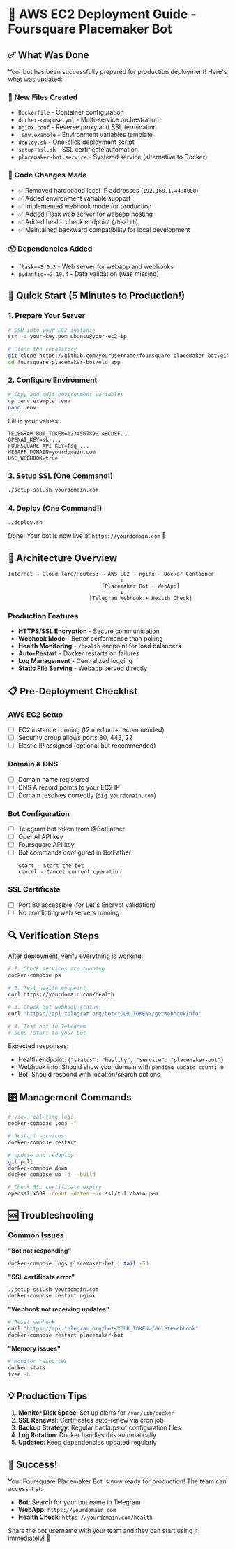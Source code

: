 # 🚀 AWS EC2 Deployment Guide - Foursquare Placemaker Bot

## ✅ What Was Done

Your bot has been successfully prepared for production deployment! Here's what was updated:

### 📁 New Files Created
- `Dockerfile` - Container configuration
- `docker-compose.yml` - Multi-service orchestration
- `nginx.conf` - Reverse proxy and SSL termination
- `.env.example` - Environment variables template
- `deploy.sh` - One-click deployment script
- `setup-ssl.sh` - SSL certificate automation
- `placemaker-bot.service` - Systemd service (alternative to Docker)

### 🔧 Code Changes Made
- ✅ Removed hardcoded local IP addresses (`192.168.1.44:8000`)
- ✅ Added environment variable support
- ✅ Implemented webhook mode for production
- ✅ Added Flask web server for webapp hosting
- ✅ Added health check endpoint (`/health`)
- ✅ Maintained backward compatibility for local development

### 📦 Dependencies Added
- `flask==3.0.3` - Web server for webapp and webhooks
- `pydantic==2.10.4` - Data validation (was missing)

## 🎯 Quick Start (5 Minutes to Production!)

### 1. Prepare Your Server
```bash
# SSH into your EC2 instance
ssh -i your-key.pem ubuntu@your-ec2-ip

# Clone the repository
git clone https://github.com/yourusername/foursquare-placemaker-bot.git
cd foursquare-placemaker-bot/old_app
```

### 2. Configure Environment
```bash
# Copy and edit environment variables
cp .env.example .env
nano .env
```

Fill in your values:
```env
TELEGRAM_BOT_TOKEN=1234567890:ABCDEF...
OPENAI_KEY=sk-...
FOURSQUARE_API_KEY=fsq_...
WEBAPP_DOMAIN=yourdomain.com
USE_WEBHOOK=true
```

### 3. Setup SSL (One Command!)
```bash
./setup-ssl.sh yourdomain.com
```

### 4. Deploy (One Command!)
```bash
./deploy.sh
```

Done! Your bot is now live at `https://yourdomain.com` 🎉

## 🔧 Architecture Overview

```
Internet → CloudFlare/Route53 → AWS EC2 → nginx → Docker Container
                                    ↓
                              [Placemaker Bot + WebApp]
                                    ↓
                          [Telegram Webhook + Health Check]
```

### Production Features
- **HTTPS/SSL Encryption** - Secure communication
- **Webhook Mode** - Better performance than polling
- **Health Monitoring** - `/health` endpoint for load balancers
- **Auto-Restart** - Docker restarts on failures
- **Log Management** - Centralized logging
- **Static File Serving** - Webapp served directly

## 📋 Pre-Deployment Checklist

### AWS EC2 Setup
- [ ] EC2 instance running (t2.medium+ recommended)
- [ ] Security group allows ports 80, 443, 22
- [ ] Elastic IP assigned (optional but recommended)

### Domain & DNS
- [ ] Domain name registered
- [ ] DNS A record points to your EC2 IP
- [ ] Domain resolves correctly (`dig yourdomain.com`)

### Bot Configuration
- [ ] Telegram bot token from @BotFather
- [ ] OpenAI API key
- [ ] Foursquare API key
- [ ] Bot commands configured in BotFather:
  ```
  start - Start the bot
  cancel - Cancel current operation
  ```

### SSL Certificate
- [ ] Port 80 accessible (for Let's Encrypt validation)
- [ ] No conflicting web servers running

## 🔍 Verification Steps

After deployment, verify everything is working:

```bash
# 1. Check services are running
docker-compose ps

# 2. Test health endpoint
curl https://yourdomain.com/health

# 3. Check bot webhook status
curl "https://api.telegram.org/bot<YOUR_TOKEN>/getWebhookInfo"

# 4. Test bot in Telegram
# Send /start to your bot
```

Expected responses:
- Health endpoint: `{"status": "healthy", "service": "placemaker-bot"}`
- Webhook info: Should show your domain with `pending_update_count: 0`
- Bot: Should respond with location/search options

## 🎛️ Management Commands

```bash
# View real-time logs
docker-compose logs -f

# Restart services
docker-compose restart

# Update and redeploy
git pull
docker-compose down
docker-compose up -d --build

# Check SSL certificate expiry
openssl x509 -noout -dates -in ssl/fullchain.pem
```

## 🆘 Troubleshooting

### Common Issues

**"Bot not responding"**
```bash
docker-compose logs placemaker-bot | tail -50
```

**"SSL certificate error"**
```bash
./setup-ssl.sh yourdomain.com
docker-compose restart nginx
```

**"Webhook not receiving updates"**
```bash
# Reset webhook
curl "https://api.telegram.org/bot<YOUR_TOKEN>/deleteWebhook"
docker-compose restart placemaker-bot
```

**"Memory issues"**
```bash
# Monitor resources
docker stats
free -h
```

## 💡 Production Tips

1. **Monitor Disk Space**: Set up alerts for `/var/lib/docker`
2. **SSL Renewal**: Certificates auto-renew via cron job
3. **Backup Strategy**: Regular backups of configuration files
4. **Log Rotation**: Docker handles this automatically
5. **Updates**: Keep dependencies updated regularly

## 🎉 Success!

Your Foursquare Placemaker Bot is now ready for production! The team can access it at:

- **Bot**: Search for your bot name in Telegram
- **WebApp**: `https://yourdomain.com`
- **Health Check**: `https://yourdomain.com/health`

Share the bot username with your team and they can start using it immediately! 🚀 